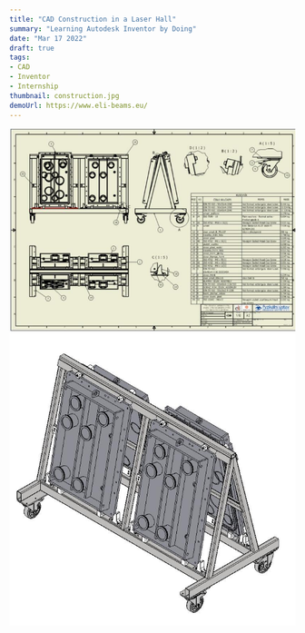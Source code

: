 ```yaml
---
title: "CAD Construction in a Laser Hall"
summary: "Learning Autodesk Inventor by Doing"
date: "Mar 17 2022"
draft: true
tags:
- CAD
- Inventor
- Internship
thumbnail: construction.jpg
demoUrl: https://www.eli-beams.eu/
---
```


![](construction.jpg)
![](stand.jpg)
